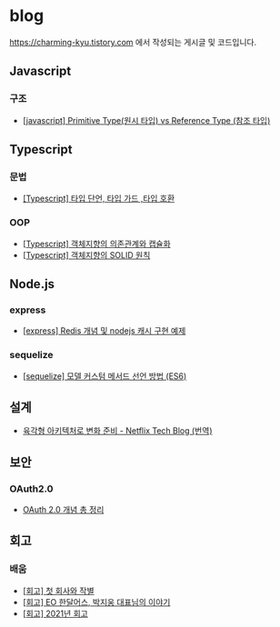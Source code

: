 # blog
https://charming-kyu.tistory.com 에서 작성되는 게시글 및 코드입니다.

## Javascript
### 구조
- [[javascript] Primitive Type(원시 타입) vs Reference Type (참조 타입)](https://charming-kyu.tistory.com/20)

## Typescript
### 문법
- [[Typescript] 타입 단언, 타입 가드 ,타입 호환](https://charming-kyu.tistory.com/29)
### OOP
- [[Typescript] 객체지향의 의존관계와 캡슐화](https://charming-kyu.tistory.com/34)
- [[Typescript] 객체지향의 SOLID 원칙](https://charming-kyu.tistory.com/35) 

## Node.js
### express
- [[express] Redis 개념 및 nodejs 캐시 구현 예제](https://charming-kyu.tistory.com/37)
### sequelize
- [[sequelize] 모델 커스텀 메서드 선언 방법 (ES6)](https://charming-kyu.tistory.com/22)

## 설계
- [육각형 아키텍처로 변화 준비 - Netflix Tech Blog (번역)](https://charming-kyu.tistory.com/32)

## 보안
### OAuth2.0
- [OAuth 2.0 개념 총 정리](https://charming-kyu.tistory.com/36)
   

## 회고
### 배움
- [[회고] 첫 회사와 작별](https://charming-kyu.tistory.com/27)
- [[회고] EO 한달어스, 박지웅 대표님의 이야기](https://charming-kyu.tistory.com/33)
- [[회고] 2021년 회고](https://charming-kyu.tistory.com/38)
